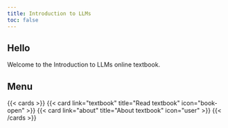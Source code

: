```yaml
---
title: Introduction to LLMs
toc: false
---
```


## Hello

Welcome to the Introduction to LLMs online textbook.

## Menu

{{< cards >}}
  {{< card link="textbook" title="Read textbook" icon="book-open" >}}
  {{< card link="about" title="About textbook" icon="user" >}}
{{< /cards >}}